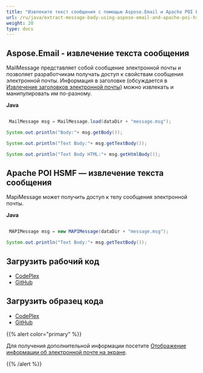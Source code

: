 ```yaml
---
title: "Извлеките текст сообщения с помощью Aspose.Email и Apache POI HSMF"
url: /ru/java/extract-message-body-using-aspose-email-and-apache-poi-hsmf/
weight: 20
type: docs
---
```


## **Aspose.Email - извлечение текста сообщения**
MailMessage представляет собой сообщение электронной почты и позволяет разработчикам получать доступ к свойствам сообщения электронной почты. Информация в заголовке (обсуждается в [Извлечение заголовков электронной почты](http://www.aspose.com/docs/display/emailjava/Extracting+Email+Headers)) можно извлекать и манипулировать им по-разному.

**Java**

```java

 MailMessage msg = MailMessage.load(dataDir + "message.msg");

System.out.println("Body:"+ msg.getBody());

System.out.println("Text Body:"+ msg.getTextBody());

System.out.println("Text Body HTML:"+ msg.getHtmlBody());

```
## **Apache POI HSMF — извлечение текста сообщения**
MapiMessage может получить доступ к телу сообщения электронной почты.

**Java**

```java

 MAPIMessage msg = new MAPIMessage(dataDir + "message.msg");

System.out.println("Text Body:"+ msg.getTextBody());

```
## **Загрузить рабочий код**
- [CodePlex](https://archive.codeplex.com/?p=asposeemailjavaapachepoi)
- [GitHub](https://github.com/aspose-email/Aspose.Email-for-Java/releases/tag/Aspose.Email_Java_for_Apache_POI-v1.0.0)
## **Загрузить образец кода**
- [CodePlex](https://archive.codeplex.com/?p=asposeemailjavaapachepoi#src/main/java/com/aspose/email/examples/featurescomparison/extractor/)
- [GitHub](https://github.com/aspose-email/Aspose.Email-for-Java/tree/master/Plugins/Aspose_Email_for_Apache_POI/src/main/java/com/aspose/email/examples/featurescomparison/extractor)

{{% alert color="primary" %}}

Для получения дополнительной информации посетите [Отображение информации об электронной почте на экране](/email/java/display-information-in-custom-order-in-mhtml-files/).

{{% /alert %}}
